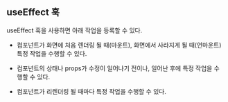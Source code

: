 ## useEffect 훅

useEffect 훅을 사용하면 아래 작업을 등록할 수 있다.

- 컴포넌트가 화면에 처음 렌더링 될 때(마운트), 화면에서 사라지게 될 때(언마운트) 특정 작업을 수행할 수 있다.

- 컴포넌트의 상태나 props가 수정이 일어나기 전이나, 일어난 후에 특정 작업을 수행할 수 있다.

- 컴포넌트가 리렌더링 될 때마다 특정 작업을 수행할 수 있다.

  

